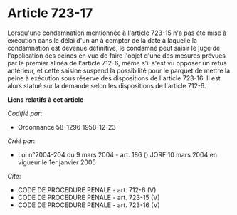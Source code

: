 # Article 723-17

Lorsqu'une condamnation mentionnée à l'article 723-15 n'a pas été mise à exécution dans le délai d'un an à compter de la date
à laquelle la condamnation est devenue définitive, le condamné peut saisir le juge de l'application des peines en vue de
faire l'objet d'une des mesures prévues par le premier alinéa de l'article 712-6, même s'il s'est vu opposer un refus
antérieur, et cette saisine suspend la possibilité pour le parquet de mettre la peine à exécution sous réserve des
dispositions de l'article 723-16. Il est alors statué sur la demande selon les dispositions de l'article 712-6.

**Liens relatifs à cet article**

_Codifié par_:

  - Ordonnance 58-1296 1958-12-23

_Créé par_:

  - Loi n°2004-204 du 9 mars 2004 - art. 186 () JORF 10 mars 2004 en vigueur le 1er janvier 2005

_Cite_:

  - CODE DE PROCEDURE PENALE - art. 712-6 (V)
  - CODE DE PROCEDURE PENALE - art. 723-15 (V)
  - CODE DE PROCEDURE PENALE - art. 723-16 (V)
